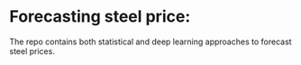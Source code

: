# Forecasting steel price:
The repo contains  both statistical and deep learning approaches to forecast steel prices. 




